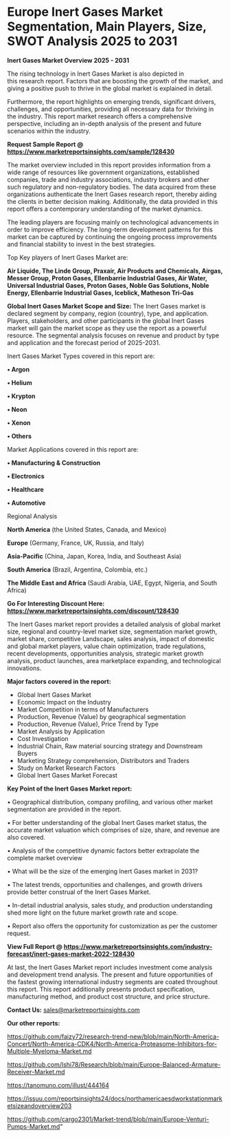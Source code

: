 # Europe Inert Gases Market Segmentation, Main Players, Size, SWOT Analysis 2025 to 2031

<Strong> Inert Gases Market Overview 2025 - 2031</strong>

The rising technology in Inert Gases Market is also depicted in this research report. Factors that are boosting the growth of the market, and giving a positive push to thrive in the global market is explained in detail.

Furthermore, the report highlights on emerging trends, significant drivers, challenges, and opportunities, providing all necessary data for thriving in the industry. This report market research offers a comprehensive perspective, including an in-depth analysis of the present and future scenarios within the industry.

<strong>Request Sample Report @ <a href=https://www.marketreportsinsights.com/sample/128430>https://www.marketreportsinsights.com/sample/128430</a></strong>

The market overview included in this report provides information from a wide range of resources like government organizations, established companies, trade and industry associations, industry brokers and other such regulatory and non-regulatory bodies. The data acquired from these organizations authenticate the Inert Gases research report, thereby aiding the clients in better decision making. Additionally, the data provided in this report offers a contemporary understanding of the market dynamics.

The leading players are focusing mainly on technological advancements in order to improve efficiency. The long-term development patterns for this market can be captured by continuing the ongoing process improvements and financial stability to invest in the best strategies.

Top Key players of Inert Gases Market are:

<strong>Air Liquide, The Linde Group, Praxair, Air Products and Chemicals, Airgas, Messer Group, Proton Gases, Ellenbarrie Industrial Gases, Air Water, Universal Industrial Gases, Proton Gases, Noble Gas Solutions, Noble Energy, Ellenbarrie Industrial Gases, Iceblick, Matheson Tri-Gas</strong>

<strong><b>Global Inert Gases Market Scope and Size:</b></strong>
The Inert Gases market is declared segment by company, region (country), type, and application. Players, stakeholders, and other participants in the global Inert Gases market will gain the market scope as they use the report as a powerful resource. The segmental analysis focuses on revenue and product by type and application and the forecast period of 2025-2031.

Inert Gases Market Types covered in this report are:

<strong>• Argon

• Helium

• Krypton

• Neon

• Xenon

• Others</strong>

Market Applications covered in this report are:

<strong>• Manufacturing & Construction

• Electronics

• Healthcare

• Automotive</strong> 

Regional Analysis

<strong>North America</strong> (the United States, Canada, and Mexico)

<strong>Europe</strong> (Germany, France, UK, Russia, and Italy)

<strong>Asia-Pacific</strong> (China, Japan, Korea, India, and Southeast Asia)

<strong>South America</strong> (Brazil, Argentina, Colombia, etc.)

<strong>The Middle East and Africa</strong> (Saudi Arabia, UAE, Egypt, Nigeria, and South Africa)

<strong>Go For Interesting Discount Here: <a href=https://www.marketreportsinsights.com/discount/128430>https://www.marketreportsinsights.com/discount/128430</a></strong>

The Inert Gases market report provides a detailed analysis of global market size, regional and country-level market size, segmentation market growth, market share, competitive Landscape, sales analysis, impact of domestic and global market players, value chain optimization, trade regulations, recent developments, opportunities analysis, strategic market growth analysis, product launches, area marketplace expanding, and technological innovations.

<strong><b>Major factors covered in the report:</b></strong>
<ul>
  <li>Global Inert Gases Market </li>
  <li>Economic Impact on the Industry</li>
  <li>Market Competition in terms of Manufacturers</li>
  <li>Production, Revenue (Value) by geographical segmentation</li>
  <li>Production, Revenue (Value), Price Trend by Type</li>
  <li>Market Analysis by Application</li>
  <li>Cost Investigation</li>
  <li>Industrial Chain, Raw material sourcing strategy and Downstream Buyers</li>
  <li>Marketing Strategy comprehension, Distributors and Traders</li>
  <li>Study on Market Research Factors</li>
  <li>Global Inert Gases Market Forecast</li>
</ul>

<strong><b>Key Point of the Inert Gases Market report:</b></strong>

• Geographical distribution, company profiling, and various other market segmentation are provided in the report.

• For better understanding of the global Inert Gases market status, the accurate market valuation which comprises of size, share, and revenue are also covered.

• Analysis of the competitive dynamic factors better extrapolate the complete market overview

• What will be the size of the emerging Inert Gases market in 2031?

• The latest trends, opportunities and challenges, and growth drivers provide better construal of the Inert Gases Market.

• In-detail industrial analysis, sales study, and production understanding shed more light on the future market growth rate and scope.

• Report also offers the opportunity for customization as per the customer request.

<strong><b>View Full Report @ <a href=https://www.marketreportsinsights.com/industry-forecast/inert-gases-market-2022-128430>https://www.marketreportsinsights.com/industry-forecast/inert-gases-market-2022-128430</a></b></strong>


At last, the Inert Gases Market report includes investment come analysis and development trend analysis. The present and future opportunities of the fastest growing international industry segments are coated throughout this report. This report additionally presents product specification, manufacturing method, and product cost structure, and price structure.

<strong>Contact Us:</strong>
sales@marketreportsinsights.com

<strong>Our other reports:</strong>

<a href=https://github.com/faizy72/research-trend-new/blob/main/North-America-Concert/North-America-CDK4/North-America-Proteasome-Inhibitors-for-Multiple-Myeloma-Market.md>https://github.com/faizy72/research-trend-new/blob/main/North-America-Concert/North-America-CDK4/North-America-Proteasome-Inhibitors-for-Multiple-Myeloma-Market.md</a>

<a href=https://github.com/Ishi78/Research/blob/main/Europe-Balanced-Armature-Receiver-Market.md>https://github.com/Ishi78/Research/blob/main/Europe-Balanced-Armature-Receiver-Market.md</a>

<a href=https://tanomuno.com/illust/444164>https://tanomuno.com/illust/444164</a>

<a href=https://issuu.com/reportsinsights24/docs/northamericaesdworkstationmarketsizeandoverview203>https://issuu.com/reportsinsights24/docs/northamericaesdworkstationmarketsizeandoverview203</a>

<a href=https://github.com/cargo2301/Market-trend/blob/main/Europe-Venturi-Pumps-Market.md>https://github.com/cargo2301/Market-trend/blob/main/Europe-Venturi-Pumps-Market.md</a>"

